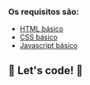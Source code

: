
### Os requisitos são:

* [HTML básico](https://www.w3schools.com/html/)
* [CSS básico](https://developer.mozilla.org/pt-BR/docs/Web/CSS)
* [Javascript básico](https://developer.mozilla.org/pt-BR/docs/Web/JavaScript)
 


## 🚀 Let's code! 🚀
